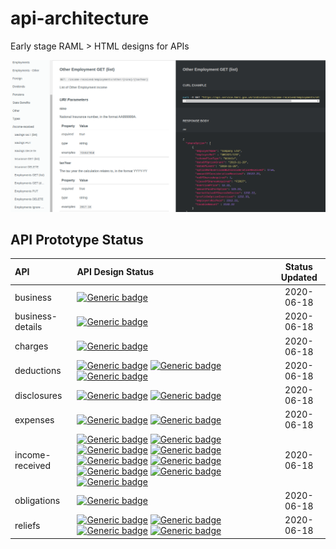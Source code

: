 
# api-architecture

Early stage RAML > HTML designs for APIs

![image](api-doc-example.png)

## API Prototype Status

| API              | API Design Status | Status Updated |
|:------------------|:-----------------|:------------:|
| business         |  [![Generic badge](https://img.shields.io/badge/property-stable-green.svg)](https://github.com/hmrc/api-architecture/)   | 2020-06-18 |
| business-details |  [![Generic badge](https://img.shields.io/badge/business-stable-green.svg)](https://github.com/hmrc/api-architecture/)   | 2020-06-18 |
| charges          |  [![Generic badge](https://img.shields.io/badge/pensions-new-blue.svg)](https://github.com/hmrc/api-architecture/)       | 2020-06-18 |
| deductions       |  [![Generic badge](https://img.shields.io/badge/cis-stable-green.svg)](https://github.com/hmrc/api-architecture/) [![Generic badge](https://img.shields.io/badge/studentloans-onhold-yellow.svg)](https://github.com/hmrc/api-architecture/)      [![Generic badge](https://img.shields.io/badge/other-stable-green.svg)](https://github.com/hmrc/api-architecture/) | 2020-06-18 |    
| disclosures      |  [![Generic badge](https://img.shields.io/badge/taxavoidance-onhold-yellow.svg)](https://github.com/hmrc/api-architecture/)   [![Generic badge](https://img.shields.io/badge/class2nics-onhold-yellow.svg)](https://github.com/hmrc/api-architecture/)   | 2020-06-18 |    
| expenses         |  [![Generic badge](https://img.shields.io/badge/other-stable-green.svg)](https://github.com/hmrc/api-architecture/)  [![Generic badge](https://img.shields.io/badge/employments-new-blue.svg)](https://github.com/hmrc/api-architecture/)      | 2020-06-18 |    
| income-received  |  [![Generic badge](https://img.shields.io/badge/insurance-stable-green.svg)](https://github.com/hmrc/api-architecture/) [![Generic badge](https://img.shields.io/badge/savings-stable-green.svg)](https://github.com/hmrc/api-architecture/) [![Generic badge](https://img.shields.io/badge/employmentsother-stable-green.svg)](https://github.com/hmrc/api-architecture/)  [![Generic badge](https://img.shields.io/badge/employments-new-blue.svg)](https://github.com/hmrc/api-architecture/) [![Generic badge](https://img.shields.io/badge/foreign-stable-green.svg)](https://github.com/hmrc/api-architecture/) [![Generic badge](https://img.shields.io/badge/dividends-stable-green.svg)](https://github.com/hmrc/api-architecture/)  [![Generic badge](https://img.shields.io/badge/pensions-stable-green.svg)](https://github.com/hmrc/api-architecture/) [![Generic badge](https://img.shields.io/badge/statebenefits-new-blue.svg)](https://github.com/hmrc/api-architecture/)  [![Generic badge](https://img.shields.io/badge/other-stable-green.svg)](https://github.com/hmrc/api-architecture/)      | 2020-06-18 |
| obligations      |  [![Generic badge](https://img.shields.io/badge/property-stable-green.svg)](https://github.com/hmrc/api-architecture/)   | 2020-06-18 |            
| reliefs          |  [![Generic badge](https://img.shields.io/badge/obligations-stable-green.svg)](https://github.com/hmrc/api-architecture/) [![Generic badge](https://img.shields.io/badge/other-stable-green.svg)](https://github.com/hmrc/api-architecture/) [![Generic badge](https://img.shields.io/badge/foreign-stable-green.svg)](https://github.com/hmrc/api-architecture/) [![Generic badge](https://img.shields.io/badge/pensions-new-blue.svg)](https://github.com/hmrc/api-architecture/)     | 2020-06-18 |    
